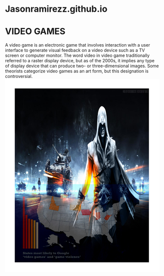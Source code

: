 # Jasonramirezz.github.io
<!DOCTYPE html>
<html>
<body>
<h1>VIDEO GAMES</h1>
<p>A video game is an electronic game that involves interaction with a user interface to generate visual feedback on a video device such as a TV screen or computer monitor. The word video in video game traditionally referred to a raster display device, but as of the 2000s, it implies any type of display device that can produce two- or three-dimensional images. Some theorists categorize video games as an art form, but this designation is controversial.
</body>
</html>
<img src="magazine.100.pdf"
